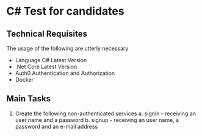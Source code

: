 # C# Test for candidates


## Technical Requisites

The usage of the following are utterly necessary
- Language C# Latest Version
- .Net Core Latest Version
- Auth0 Authentication and Authorization 
- Docker

## Main Tasks 

1. Create the following non-authenticated services
  a. signin - receiving an user name and a password
  b. signup - receiving an user name, a password and an e-mail address

